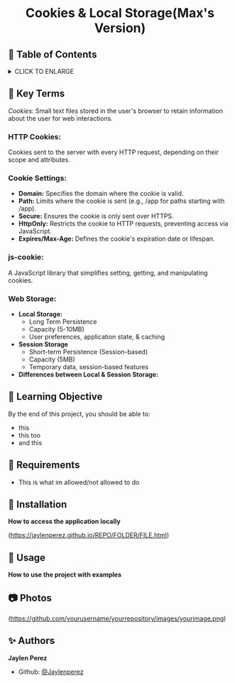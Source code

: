 # <p align="center">Cookies & Local Storage(Max's Version)</p>

## :bookmark: Table of Contents
<details>
        <summary>
        CLICK TO ENLARGE
        </summary>
        :memo: <a href="#key-terms">Key Terms</a>
        <br>
        :school: <a href="#learning objective">Learning Objective</a>
        <br>
        :floppy_disk: <a href="#requirements">Requirements</a>
        <br>
        :wrench: <a href="#installation">Installation</a>
        <br>
        :calling: <a href="#usage">Usage</a>
        <br>
        :camera: <a href="#pictures">Pictures</a>
        <br>
        :alien: <a href="#authors">Authors</a>
</details>

## :memo: <span id="key-terms">Key Terms</span>
*Cookies:* Small text files stored in the user's browser to retain information about the user for web interactions.
### HTTP Cookies:
Cookies sent to the server with every HTTP request, depending on their scope and attributes.
### Cookie Settings:

- **Domain:** Specifies the domain where the cookie is valid.
- **Path:** Limits where the cookie is sent (e.g., /app for paths starting with /app).
- **Secure:** Ensures the cookie is only sent over HTTPS.
- **HttpOnly:** Restricts the cookie to HTTP requests, preventing access via JavaScript.
- **Expires/Max-Age:** Defines the cookie's expiration date or lifespan.

### js-cookie:
A JavaScript library that simplifies setting, getting, and manipulating cookies.

### Web Storage:
- **Local Storage:**
    - Long Term Persistence
    - Capacity (5-10MB)
    - User preferences, application state, & caching
- **Session Storage**
    - Short-term Persistence (Session-based)
    - Capacity (5MB)
    - Temporary data, session-based features
- **Differences between Local & Session Storage:**

## :school: <span id="learning objective">Learning Objective</span>

By the end of this project, you should be able to:

* this
* this too
* and this
## :floppy_disk: <span id="requirements">Requirements</span>

* This is what im allowed/not allowed to do

## :wrench: <span id="installation">Installation</span>

**How to access the application locally**

(https://jaylenperez.github.io/REPO/FOLDER/FILE.html)

## :calling: <spam id="usage">Usage</span>

**How to use the project with examples**

## :camera: <span id="photos">Photos</span>

(https://github.com/yourusername/yourrepository/images/yourimage.png)

## :sparkles: <span id="authors">Authors</span>

**Jaylen Perez**
- Github: [@Jaylenperez](https://github.com/Jaylenperez)